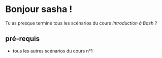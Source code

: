 # Bonjour sasha !

Tu as presque terminé tous les scénarios du cours *Introduction à Bash* ? 


## pré-requis
* tous les autres scénarios du cours n°1
